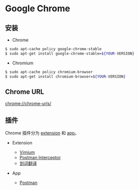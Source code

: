# Google Chrome

## 安装

* Chrome

```bash
$ sudo apt-cache policy google-chrome-stable
$ sudo apt-get install google-chrome-stable=${YOUR-VERSION}
```

* Chromium

```bash
$ sudo apt-cache policy chromium-browser
$ sudo apt-get install chromium-browser=${YOUR-VERSION}
```


## Chrome URL

[chrome://chrome-urls/](chrome://chrome-urls/)


## 插件

Chrome 插件分为 [extension](chrome://extensions/) 和 [app](chrome://apps/)。

* Extension

  * [Vimium](https://chrome.google.com/webstore/detail/vimium/dbepggeogbaibhgnhhndojpepiihcmeb)
  * [Postman Interceptor](https://chrome.google.com/webstore/detail/postman-interceptor/aicmkgpgakddgnaphhhpliifpcfhicfo)
  * [划词翻译](https://chrome.google.com/webstore/detail/%E5%88%92%E8%AF%8D%E7%BF%BB%E8%AF%91/ikhdkkncnoglghljlkmcimlnlhkeamad)

* App

  * [Postman](https://chrome.google.com/webstore/detail/postman/fhbjgbiflinjbdggehcddcbncdddomop)